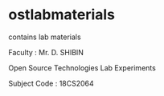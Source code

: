 # ostlabmaterials
contains lab materials

Faculty : Mr. D. SHIBIN

Open Source Technologies Lab Experiments

Subject Code : 18CS2064
